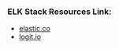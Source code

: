 ### ELK Stack Resources Link:
  - [elastic.co](https://www.elastic.co/kibana/kibana-dashboard)
  - [logit.io](https://logit.io/blog/post/the-top-kibana-dashboards-and-visualisations/)
